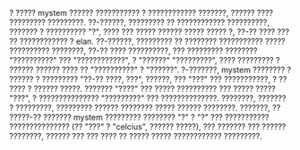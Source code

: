 ? ????? mystem ?????? ??????????? ? ???????????? ???????, ?????? ????
????????? ?????????. ??-??????, ????????? ?? ???????????? ??????????,
??????? ? ?????????? \"?\", ???? ??? ????? ?????? ????? ????? ?, ??-??
???? ??? ?? ???????????? ? elan. ??-??????, ????????? ?? ????????
??????????? ????? ?????????? ????????, ??-?? ???? ??????????, ???
????????? ???????? \"??????????\" ??? \"????????????\", ? \"??????\"
\"?????????\", ???? ????????? ? ?????? ?????? ???? ?? \"??????????\" ?
\"??????\". ?-???????, mystem ???????? ? ?????? ? ????????? \"??-??
????, ???\", ??????, ??? \"???\" ??? ???????????, ? ?? ???? ? ??????
?????. ??????? \"????\" ??? ????? ?????????? ??? ????? ????? \"???\", ?
??????????????? \"?????????\" ??? ??????????????. ????????, ??????? ?
?????????, ????????? ?????? ???????? ????? ?????? ????????. ???????, ??
?????-?? ??????? mystem ????????? ???????? \"?\" ? \"?\" ??? ???????????
??????????????? (?? \"???\" ? \"celcius\", ?????? ?????), ??? ???????
??? ?????? ????????, ?????? ??? ??? ???? ?? ????? ????? ????????????
?????????.
